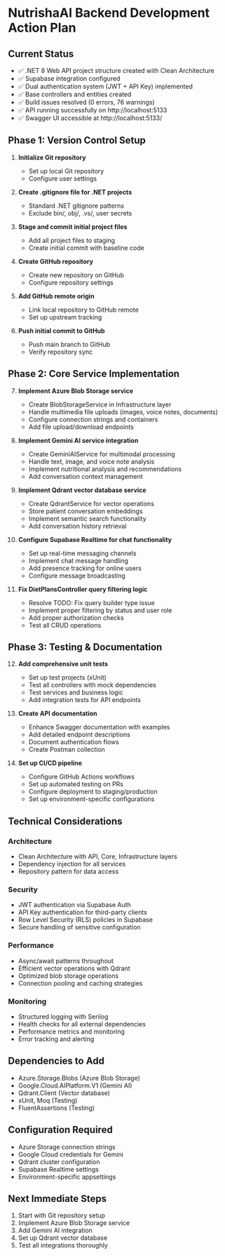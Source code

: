 # NutrishaAI Backend Development Action Plan

## Current Status
- ✅ .NET 8 Web API project structure created with Clean Architecture
- ✅ Supabase integration configured
- ✅ Dual authentication system (JWT + API Key) implemented
- ✅ Base controllers and entities created
- ✅ Build issues resolved (0 errors, 76 warnings)
- ✅ API running successfully on http://localhost:5133
- ✅ Swagger UI accessible at http://localhost:5133/

## Phase 1: Version Control Setup
1. **Initialize Git repository**
   - Set up local Git repository
   - Configure user settings

2. **Create .gitignore file for .NET projects**
   - Standard .NET gitignore patterns
   - Exclude bin/, obj/, .vs/, user secrets

3. **Stage and commit initial project files**
   - Add all project files to staging
   - Create initial commit with baseline code

4. **Create GitHub repository**
   - Create new repository on GitHub
   - Configure repository settings

5. **Add GitHub remote origin**
   - Link local repository to GitHub remote
   - Set up upstream tracking

6. **Push initial commit to GitHub**
   - Push main branch to GitHub
   - Verify repository sync

## Phase 2: Core Service Implementation

7. **Implement Azure Blob Storage service**
   - Create BlobStorageService in Infrastructure layer
   - Handle multimedia file uploads (images, voice notes, documents)
   - Configure connection strings and containers
   - Add file upload/download endpoints

8. **Implement Gemini AI service integration**
   - Create GeminiAIService for multimodal processing
   - Handle text, image, and voice note analysis
   - Implement nutritional analysis and recommendations
   - Add conversation context management

9. **Implement Qdrant vector database service**
   - Create QdrantService for vector operations
   - Store patient conversation embeddings
   - Implement semantic search functionality
   - Add conversation history retrieval

10. **Configure Supabase Realtime for chat functionality**
    - Set up real-time messaging channels
    - Implement chat message handling
    - Add presence tracking for online users
    - Configure message broadcasting

11. **Fix DietPlansController query filtering logic**
    - Resolve TODO: Fix query builder type issue
    - Implement proper filtering by status and user role
    - Add proper authorization checks
    - Test all CRUD operations

## Phase 3: Testing & Documentation

12. **Add comprehensive unit tests**
    - Set up test projects (xUnit)
    - Test all controllers with mock dependencies
    - Test services and business logic
    - Add integration tests for API endpoints

13. **Create API documentation**
    - Enhance Swagger documentation with examples
    - Add detailed endpoint descriptions
    - Document authentication flows
    - Create Postman collection

14. **Set up CI/CD pipeline**
    - Configure GitHub Actions workflows
    - Set up automated testing on PRs
    - Configure deployment to staging/production
    - Set up environment-specific configurations

## Technical Considerations

### Architecture
- Clean Architecture with API, Core, Infrastructure layers
- Dependency injection for all services
- Repository pattern for data access

### Security
- JWT authentication via Supabase Auth
- API Key authentication for third-party clients
- Row Level Security (RLS) policies in Supabase
- Secure handling of sensitive configuration

### Performance
- Async/await patterns throughout
- Efficient vector operations with Qdrant
- Optimized blob storage operations
- Connection pooling and caching strategies

### Monitoring
- Structured logging with Serilog
- Health checks for all external dependencies
- Performance metrics and monitoring
- Error tracking and alerting

## Dependencies to Add
- Azure.Storage.Blobs (Azure Blob Storage)
- Google.Cloud.AIPlatform.V1 (Gemini AI)
- Qdrant.Client (Vector database)
- xUnit, Moq (Testing)
- FluentAssertions (Testing)

## Configuration Required
- Azure Storage connection strings
- Google Cloud credentials for Gemini
- Qdrant cluster configuration
- Supabase Realtime settings
- Environment-specific appsettings

## Next Immediate Steps
1. Start with Git repository setup
2. Implement Azure Blob Storage service
3. Add Gemini AI integration
4. Set up Qdrant vector database
5. Test all integrations thoroughly